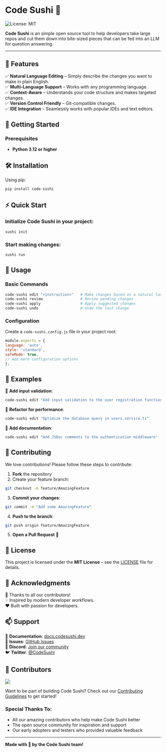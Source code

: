 # Code Sushi 🍣

![License: MIT](https://img.shields.io/badge/License-MIT-yellow.svg)

**Code Sushi** is an simple open source tool to help developers take large repos and cut them down into bite-sized pieces that can be fed into an LLM for question answering.

---

## 🌟 Features

✅ **Natural Language Editing** – Simply describe the changes you want to make in plain English.  
✅ **Multi-Language Support** – Works with any programming language.  
✅ **Context-Aware** – Understands your code structure and makes targeted changes.  
✅ **Version Control Friendly** – Git-compatible changes.  
✅ **IDE Integration** – Seamlessly works with popular IDEs and text editors.  


## 🚀 Getting Started

### **Prerequisites**
- **Python 3.12 or higher**


## 🛠 Installation

Using pip:
```sh
pip install code-sushi
```


## ⚡ Quick Start

### Initialize Code Sushi in your project:
```sh
sushi init
```

### Start making changes:
```sh
sushi run
```

## 📖 Usage

### **Basic Commands**
```sh
code-sushi edit "<instruction>"   # Make changes based on a natural language instruction
code-sushi review                 # Review pending changes
code-sushi apply                  # Apply suggested changes
code-sushi undo                   # Undo the last change
```

### **Configuration**
Create a `code-sushi.config.js` file in your project root:
```js
module.exports = {
language: 'auto',
style: 'standard',
safeMode: true,
// Add more configuration options
};
```

## 🎯 Examples

🔹 **Add input validation**:
```sh
code-sushi edit "Add input validation to the user registration function"
```

🔹 **Refactor for performance**:
```sh
code-sushi edit "Optimize the database query in users.service.ts"
```

🔹 **Add documentation**:
```sh
code-sushi edit "Add JSDoc comments to the authentication middleware"
```

## 🤝 Contributing

We love contributions! Please follow these steps to contribute:

1. **Fork** the repository  
2. Create your feature branch:  
```sh
git checkout -b feature/AmazingFeature
```
3. **Commit your changes**:  
```sh
git commit -m "Add some AmazingFeature"
```
4. **Push to the branch**:  
```sh
git push origin feature/AmazingFeature
```
5. **Open a Pull Request** 🚀  


## 📝 License

This project is licensed under the **MIT License** – see the [LICENSE](LICENSE) file for details.


## 🙏 Acknowledgments

🎉 Thanks to all our contributors!  
💡 Inspired by modern developer workflows.  
❤️ Built with passion for developers.  


## 📫 Support

📖 **Documentation**: [docs.codesushi.dev](#)  
🐞 **Issues**: [GitHub Issues](#)  
💬 **Discord**: [Join our community](#)  
🐦 **Twitter**: [@CodeSushi](#)  

## 👥 Contributors

<a href="https://github.com/code-sushi/code-sushi/graphs/contributors">
<img src="https://contrib.rocks/image?repo=code-sushi/code-sushi" />
</a>

Want to be part of building Code Sushi? Check out our [Contributing Guidelines](CONTRIBUTING.md) to get started!

### Special Thanks To:

- All our amazing contributors who help make Code Sushi better
- The open source community for inspiration and support
- Our early adopters and testers who provided valuable feedback

---

**Made with 🍣 by the Code Sushi team!**
